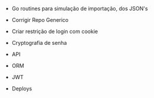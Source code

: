 - Go routines para simulação de importação, dos JSON's
- Corrigir Repo Generico
- Criar restrição de login com cookie
- Cryptografia de senha

- API
- ORM
- JWT

- Deploys